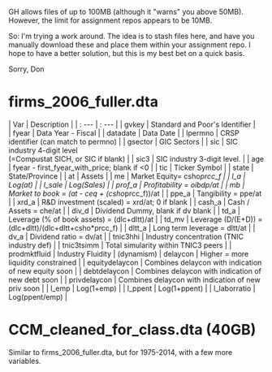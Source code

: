 GH allows files of up to 100MB (although it "warns" you above 50MB). However, the limit for assignment repos appears to be 10MB. 

So: I'm trying a work around. The idea is to stash files here, and have you manually download these and place them within your assignment repo. I hope to have a better solution, but this is my best bet on a quick basis.

Sorry,
Don

# firms_2006_fuller.dta

| Var | Description |
| : --- | : --- |
|  gvkey           |           Standard and Poor's Identifier                            |     
|  fyear           |           Data Year - Fiscal                                        |
|  datadate        |           Data Date                                                 |
|  lpermno         |           CRSP identifier (can match to permno)           |
|  gsector         |           GIC Sectors                                               |
|  sic             |           SIC industry 4-digit level <br> (=Compustat SICH, or SIC if blank)                  |
|  sic3            |           SIC industry 3-digit level.                  |
|  age             |           fyear - first_fyear_with_price; blank if <0               |
|  tic             |           Ticker Symbol                                             |
|  state           |           State/Province                                            |
|  at              |           Assets                                             |
|  me              |           Market Equity= csho*prcc_f                                 |
|  l_a             |           Log(at)                                                   |
|  l_sale          |           Log(Sales)                                                |
|  prof_a          |           Profitability = oibdp/at                           |
|  mb              |           Market to book = (at - ceq + (csho*prcc_f))/at                             |
|  ppe_a           |           Tangibility = ppe/at                                                    |
|  xrd_a           |           R&D investment (scaled) = xrd/at; 0 if blank                                        |
|  cash_a          |           Cash / Assets = che/at                                                    |
|  div_d           |           Dividend Dummy, blank if dv blank                              |
|  td_a            |           Leverage (% of book assets) = (dlc+dltt)/at                                             |
|  td_mv           |           Leverage (D/(E+D)) = (dlc+dltt)/(dlc+dltt+csho*prcc_f)                         |
|  dltt_a          |           Long term leverage = dltt/at                                                   |
|  dv_a            |           Dividend ratio = dv/at                                                     |
|  tnic3hhi        |           Industry concentration  (TNIC industry def)                        |
|  tnic3tsimm      |           Total simularity within TNIC3 peers                       |
|  prodmktfluid    |           Industry Fluidity                                                  | (dynamism)
|  delaycon        |           Higher = more liquidity constrained |
|  equitydelaycon  |           Combines delaycon with indication of new equity soon      |
|  debtdelaycon    |           Combines delaycon with indication of new debt soon        |
|  privdelaycon    |           Combines delaycon with indication of new priv soon        |
|  l_emp           |           Log(1+emp)                                                |
|  l_ppent         |           Log(1+ppent)                                              |
|  l_laborratio    |           Log(ppent/emp)                                            |     

# CCM_cleaned_for_class.dta (40GB)

Similar to firms_2006_fuller.dta, but for 1975-2014, with a few more variables.